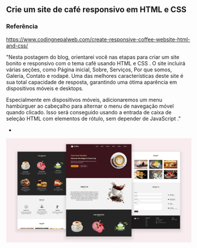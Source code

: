 Crie um site de café responsivo em HTML e CSS
-

### Referência
https://www.codingnepalweb.com/create-responsive-coffee-website-html-and-css/

"Nesta postagem do blog, orientarei você nas etapas para criar um site bonito e responsivo com o tema café usando HTML e CSS . O site incluirá várias seções, como Página inicial, Sobre, Serviços, Por que somos, Galeria, Contato e rodapé. Uma das melhores características deste site é sua total capacidade de resposta, garantindo uma ótima aparência em dispositivos móveis e desktops.

Especialmente em dispositivos móveis, adicionaremos um menu hambúrguer ao cabeçalho para alternar o menu de navegação móvel quando clicado. Isso será conseguido usando a entrada de caixa de seleção HTML com elementos de rótulo, sem depender de JavaScript ."

-

![alt text](image.png)